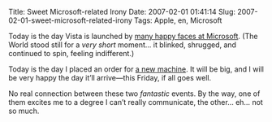 Title: Sweet Microsoft-related Irony
Date: 2007-02-01 01:41:14
Slug: 2007-02-01-sweet-microsoft-related-irony
Tags: Apple, en, Microsoft


Today is the day Vista is launched by [many happy faces at Microsoft][1]. (The
World stood still for a _very short_ moment… it blinked, shrugged, and
continued to spin, feeling indifferent.)

Today is the day I placed an order for [a new machine][2]. It will be big, and
I will be very happy the day it’ll arrive—this Friday, if all goes well.

No real connection between these two _fantastic_ events. By the way, one of
them excites me to a degree I can’t really communicate, the other… eh… not so
much.

   [1]: http://sethgodin.typepad.com/seths_blog/2007/01/wow.html
   [2]: http://www.apple.com/imac/
